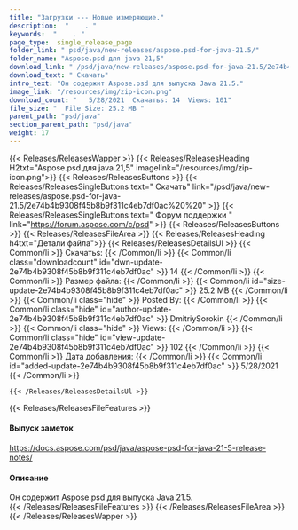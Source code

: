 ```yaml
---
title: "Загрузки --- Новые измеряющие." 
description:  "    . " 
keywords:  "    . " 
page_type:  single_release_page
folder_link: " psd/java/new-releases/aspose.psd-for-java-21.5/"
folder_name: "Aspose.psd для java 21,5"
download_link: " /psd/java/new-releases/aspose.psd-for-java-21.5/2e74b4b9308f45b8b9f311c4eb7df0ac"
download_text: " Скачать"
intro_text: "Он содержит Aspose.psd для выпуска Java 21.5."
image_link: "/resources/img/zip-icon.png"
download_count: "   5/28/2021  Скачатьs: 14  Views: 101"
file_size: "  File Size: 25.2 MB "
parent_path: "psd/java"
section_parent_path: "psd/java"
weight: 17
---
```


{{< Releases/ReleasesWapper >}}
  {{< Releases/ReleasesHeading H2txt="Aspose.psd для java 21,5" imagelink="/resources/img/zip-icon.png">}}
  {{< Releases/ReleasesButtons >}}
    {{< Releases/ReleasesSingleButtons text=" Скачать" link="/psd/java/new-releases/aspose.psd-for-java-21.5/2e74b4b9308f45b8b9f311c4eb7df0ac%20%20" >}}
    {{< Releases/ReleasesSingleButtons text=" Форум поддержки " link="https://forum.aspose.com/c/psd" >}}
  {{< Releases/ReleasesButtons >}}
  {{< Releases/ReleasesFileArea >}}
    {{< Releases/ReleasesHeading h4txt="Детали файла">}}
    {{< Releases/ReleasesDetailsUl >}}
            {{< Common/li  >}} Скачатьs: {{< /Common/li >}} 
      {{< Common/li class="downloadcount" id="dwn-update-2e74b4b9308f45b8b9f311c4eb7df0ac" >}} 14 {{< /Common/li >}} 
      {{< Common/li  >}} Размер файла: {{< /Common/li >}} 
      {{< Common/li id="size-update-2e74b4b9308f45b8b9f311c4eb7df0ac" >}} 25.2 MB {{< /Common/li >}} 
      {{< Common/li  class="hide" >}} Posted By: {{< /Common/li >}} 
      {{< Common/li class="hide" id="author-update-2e74b4b9308f45b8b9f311c4eb7df0ac" >}} DmitriySorokin {{< /Common/li >}} 
      {{< Common/li class="hide"  >}} Views: {{< /Common/li >}} 
      {{< Common/li class="hide" id="view-update-2e74b4b9308f45b8b9f311c4eb7df0ac" >}} 102 {{< /Common/li >}} 
      {{< Common/li  >}} Дата добавления: {{< /Common/li >}} 
      {{< Common/li id="added-update-2e74b4b9308f45b8b9f311c4eb7df0ac" >}} 5/28/2021 {{< /Common/li >}} 

    {{< /Releases/ReleasesDetailsUl >}}

  {{< Releases/ReleasesFileFeatures >}}
      <h4>Выпуск заметок</h4><div><a href="https://docs.aspose.com/psd/java/aspose-psd-for-java-21-5-release-notes/">https://docs.aspose.com/psd/java/aspose-psd-for-java-21-5-release-notes/</a></div><h4>Описание</h4><div class="HTMLDescription">Он содержит Aspose.psd для выпуска Java 21.5.</div>
  {{< /Releases/ReleasesFileFeatures >}}
 {{< /Releases/ReleasesFileArea >}}
{{< /Releases/ReleasesWapper >}}


